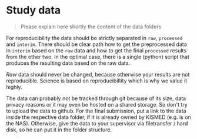# Study data
> Please explain here shortly the content of the data folders

For reproducibility the data should be strictly separated in `raw`, `processed` and `interim`.
There should be clear path how to get the preprocessed data in `interim` based on the `raw` data and how to get the final `processed` results from the other two. In the optimal case, there is a single (python) script that produces the resulting data based on the raw data.

*Raw* data should never be changed, because otherwise your results are not reproducible. Science is based on reproducibiltity which is why we value it highly. 

The data can probably not be tracked through git because of its size, data privacy reasons or it may even be hosted on a shared storage. So don't try to upload the data to github.
For the final submission, put a link to the data inside the respective data folder, if it is already owned by KISMED (e.g. is on the NAS). Otherwise, give the data to your supervisor via filetransfer / hard disk, so he can put it in the folder structure.